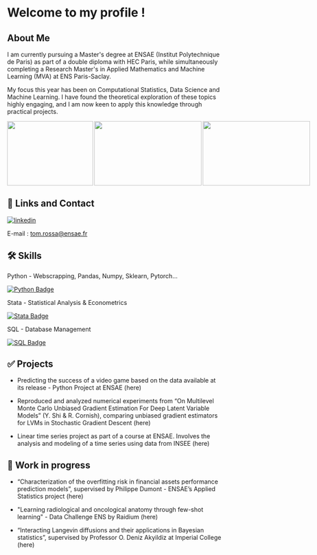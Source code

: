 
# Welcome to my profile !

## About Me 
I am currently pursuing a Master's degree at ENSAE (Institut Polytechnique de Paris) as part of a double diploma with HEC Paris, while simultaneously completing a Research Master's in Applied Mathematics and Machine Learning (MVA) at ENS Paris-Saclay.

My focus this year has been on Computational Statistics, Data Science and Machine Learning. I have found the theoretical exploration of these topics highly engaging, and I am now keen to apply this knowledge through practical projects.

<div style="display:flex; flex-direction: row;">
  <img align="left" width="200" height="150" src="https://upload.wikimedia.org/wikipedia/commons/e/ec/LOGO-ENSAE.png">
  <img align="center" width="250" height="150" src="https://upload.wikimedia.org/wikipedia/commons/thumb/3/32/HEC_Paris.svg/2560px-HEC_Paris.svg.png">
  <img align="right" width="250" height="150" src="https://www.google.com/imgres?q=mva%20image%20ens&imgurl=https%3A%2F%2Fyt3.googleusercontent.com%2Fytc%2FAIdro_mQMe50yUqK83NdfBhYOmLfcZT1KyY27VXiPMPoRHfm1Q%3Ds900-c-k-c0x00ffffff-no-rj&imgrefurl=https%3A%2F%2Fm.youtube.com%2F%40mastermva3344&docid=Z5ZItru4HGGJ-M&tbnid=ElH2S4lj0d-9pM&vet=12ahUKEwiK3vTwkaqIAxULVUEAHTwLAMwQM3oECBsQAA..i&w=900&h=900&hcb=2&ved=2ahUKEwiK3vTwkaqIAxULVUEAHTwLAMwQM3oECBsQAA">
</div>

## 🔗 Links and Contact
[![linkedin](https://img.shields.io/badge/linkedin-0A66C2?style=for-the-badge&logo=linkedin&logoColor=white)](https://www.linkedin.com/in/tom-rossa-03aa2b212/)

E-mail : tom.rossa@ensae.fr


## 🛠 Skills
Python - Webscrapping, Pandas, Numpy, Sklearn, Pytorch...

[![Python Badge](https://img.shields.io/badge/Python-3776AB?style=for-the-badge&logo=python&logoColor=white)](https://www.python.org/)

Stata - Statistical Analysis & Econometrics

[![Stata Badge](https://img.shields.io/badge/Stata-20CCB6?style=for-the-badge&logo=stata&logoColor=white)](https://www.stata.com/)

SQL - Database Management

[![SQL Badge](https://img.shields.io/badge/SQL-CC2927?style=for-the-badge&logo=sql&logoColor=white)](https://en.wikipedia.org/wiki/SQL)


## ✅ Projects

- Predicting the success of a video game based on the data available at its release - Python Project at ENSAE (here)
  
- Reproduced and analyzed numerical experiments from “On Multilevel Monte Carlo Unbiased Gradient Estimation For Deep Latent
Variable Models” (Y. Shi & R. Cornish), comparing unbiased gradient estimators for LVMs in Stochastic Gradient Descent (here)

- Linear time series project as part of a course at ENSAE. Involves the analysis and modeling of a time series using data from INSEE (here)


## 💪 Work in progress

- “Characterization of the overfitting risk in financial assets performance prediction models”, supervised by Philippe Dumont - ENSAE’s Applied Statistics project (here)

- "Learning radiological and oncological anatomy through few-shot learning" - Data Challenge ENS by Raidium (here)

- “Interacting Langevin diffusions and their applications in Bayesian statistics”, supervised by Professor O. Deniz Akyildiz at Imperial College (here)

